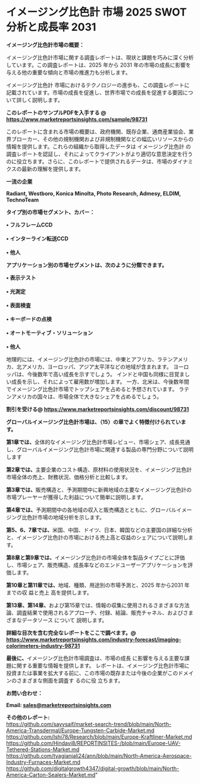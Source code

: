 # イメージング比色計 市場 2025 SWOT 分析と成長率 2031

<strong><b>イメージング比色計市場の概要：</b></strong>

イメージング比色計市場に関する調査レポートは、現状と課題を巧みに深く分析しています。この調査レポートは、2025 年から 2031 年の市場の成長に影響を与える他の重要な傾向と市場の推進力も分析します。

イメージング比色計 市場におけるテクノロジーの進歩も、この調査レポートに記載されています。市場の成長を促進し、世界市場での成長を促進する要因について詳しく説明します。

<strong>このレポートのサンプルPDFを入手する @ <a href=https://www.marketreportsinsights.com/sample/98731>https://www.marketreportsinsights.com/sample/98731</a></strong>

このレポートに含まれる市場の概要は、政府機関、既存企業、通商産業協会、業界ブローカー、その他の規制機関および非規制機関などの幅広いリソースからの情報を提供します。これらの組織から取得したデータは イメージング比色計 の調査レポートを認証し、それによってクライアントがより適切な意思決定を行うのに役立ちます。さらに、このレポートで提供されるデータは、市場のダイナミクスの最新の理解を提供します。

<strong>一流の企業</strong>

<strong><b>Radiant, Westboro, Konica Minolta, Photo Research, Admesy, ELDIM, TechnoTeam</b></strong>

<strong><b>タイプ別の市場セグメント、カバー：</b></strong>

<strong>• フルフレームCCD<br><br>• インターライン転送CCD<br><br>• 他人</strong>

<strong><b>アプリケーション別の市場セグメントは、次のように分類できます。</b></strong>

<strong>• 表示テスト<br><br>• 光測定<br><br>• 表面検査<br><br>• キーボードの点検<br><br>• オートモーティブ・ソリューション<br><br>• 他人</strong>

 地理的には、イメージング比色計の市場には、中東とアフリカ、ラテンアメリカ、北アメリカ、ヨーロッパ、アジア太平洋などの地域が含まれます。 ヨーロッパは、今後数年で高い成長を示すでしょう。 インドと中国も同様に目覚ましい成長を示し、それによって雇用数が増加します。 一方、北米は、今後数年間でイメージング比色計市場でトップシェアを占めると予想されています。 ラテンアメリカの国々は、市場全体で大きなシェアを占めるでしょう。

<strong>割引を受ける@ <a href=https://www.marketreportsinsights.com/discount/98731>https://www.marketreportsinsights.com/discount/98731</a></strong>

<strong><b>グローバルイメージング比色計市場は、（15）の章でよく特徴付けられています。</b></strong>

<strong><b>第</b></strong><strong><b>1章では、</b></strong>全体的なイメージング比色計市場レビュー、市場シェア、成長見通し、グローバルイメージング比色計市場に関連する製品の専門分野について説明します

<strong><b>第2章では、</b></strong>主要企業のコスト構造、原材料の使用状況を、イメージング比色計市場全体の売上、財務状況、価格分析と比較します。

<strong><b>第3章では、</b></strong>販売構造と、予測期間中に新興地域の主要なイメージング比色計の市場プレーヤーが獲得した利益について簡単に説明します。

<strong><b>第4章では、</b></strong>予測期間中の各地域の収入と販売構造とともに、グローバルイメージング比色計市場の地域分析を示します。

<strong><b>第5、6、7章では、</b></strong>米国、中国、ドイツ、日本、韓国などの主要国の詳細な分析と、イメージング比色計の市場における売上高と収益のシェアについて説明します。

<strong><b>第8章と第9章では、</b></strong>イメージング比色計の市場全体を製品タイプごとに評価し、市場シェア、販売構造、成長率などのエンドユーザーアプリケーションを評価します。

<strong><b>第10章と第11章では、</b></strong>地域、種類、用途別の市場予測と、2025 年から2031 年までの収 益と売上 高を提供します。

<strong><b>第13章、第14章、</b></strong>および第15章では、情報の収集に使用されるさまざまな方法論、調査結果で使用されるアプローチ、付録、結論、販売チャネル、およびさまざまなデータソース について 説明します。

<strong>詳細な目次を含む完全なレポートをここで調べます。@ <a href=https://www.marketreportsinsights.com/industry-forecast/imaging-colorimeters-industry-98731>https://www.marketreportsinsights.com/industry-forecast/imaging-colorimeters-industry-98731</a></strong>

<strong><b>最後に、</b></strong>イメージング比色計市場調査は、市場の成長 に影響を</a>与える主要な課題に関する重要な情報を提供します。 レポートは、イメージング比色計市場に投資または事業を拡大する前に、この市場の既存または今後の企業がこのドメインのさまざまな側面を調査す るのに役 立ちます。

<strong><b>お問い合わせ：</b></strong>

<strong>Email: </strong><a href=mailto:sales@marketreportsinsights.com><strong>sales@marketreportsinsights.com</strong></a>

<strong>その他のレポート:</strong>
<br>
<a href=https://github.com/sayysaif/market-search-trend/blob/main/North-America-Transdermal/Europe-Tungsten-Carbide-Market.md>https://github.com/sayysaif/market-search-trend/blob/main/North-America-Transdermal/Europe-Tungsten-Carbide-Market.md</a>
<br>
<a href=https://github.com/Ishi78/Research/blob/main/Europe-Kraftliner-Market.md>https://github.com/Ishi78/Research/blob/main/Europe-Kraftliner-Market.md</a>
<br>
<a href=https://github.com/Hindavi8/REPORTINSITES-/blob/main/Europe-UAV-Tethered-Stations-Market.md>https://github.com/Hindavi8/REPORTINSITES-/blob/main/Europe-UAV-Tethered-Stations-Market.md</a>
<br>
<a href=https://github.com/tyagianjali24/ann/blob/main/North-America-Aerospace-Industry-Furnaces-Market.md>https://github.com/tyagianjali24/ann/blob/main/North-America-Aerospace-Industry-Furnaces-Market.md</a>
<br>
<a href=https://github.com/digitalgrowth4347/digital-growth/blob/main/North-America-Carton-Sealers-Market.md>https://github.com/digitalgrowth4347/digital-growth/blob/main/North-America-Carton-Sealers-Market.md</a>"
